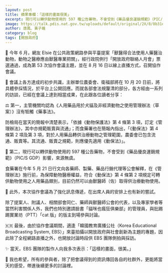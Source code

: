 ```yaml
---
layout: post
title: 蘋果專欄：「這樣的畫面很美」
excerpt: 現行可以轉供動物使用的 597 種公告藥物，不會受到《藥品優良運銷規範》（PIC/S GDP）影響，來源無虞。
image: https://talk.pdis.nat.gov.tw/uploads/default/original/2X/8/8b31e4edccedc00fbee350ae02a52ffcf96fce55.jpeg
author: 唐鳳、黃子維
category: blog
tags: [開放政府]
---
```


🙋 今年 6 月，網友 Elsie 在公共政策網路參與平臺提案「獸醫得合法使用人藥醫治動物，動物之醫療應由獸醫專業把關」，經行政院例行「開放政府聯絡人月會」票選通過，成為第 53 次協作會議主題，並在 8 月 16 日以線上直播方式，召開協作會議。

🤝 會議上各方達成的初步共識，主辦單位農委會、衛福部將在 10 月 20 日前，將具體參採情況，於平台上公開回應。而就各部會法規釐清的部分，各方經由一系列的訪談，已經在會議上達到相當成果，在此跟各位讀者分享：

⚖️ 第一，主管機關均認為《人用藥品用於犬貓及非經濟動物之使用管理辦法（草案）》沒有牴觸《藥事法》。

防檢局在當天的簡報中清楚表示，「依據《動物保護法》第 4 條第 3 項，訂定《管理辦法》，其中亦規範販賣與流通」；而食藥署也在簡報內指出，「《動保法》第 4 條第 2 項及第 3 項，對於人用藥品轉供治療動物之管理範圍，農委會已包含流通、販賣等。其流通、販賣之規範，則應優先適用《動保法》」。

💊 第二，現行可以轉供動物使用的 597 種公告藥物，不會受到《藥品優良運銷規範》（PIC/S GDP）影響，來源無虞。

食藥署在今年 5 月 21 日行文向各藥師、製藥、藥品行銷代理等公會解釋，在《管理辦法》施行前，為保障動物醫療權益，符合《動保法》第 4 條第 2 項規定可轉供動物使用之人用藥品類別，目前仍然可以由獸醫師（佐）取得供治療動物使用。

📲 此外，本次協作會議為了強化訊息傳遞，在出席人員的安排上也有新的嘗試。

除了提案人、附議人、相關部會同仁、藥師與獸醫師公會的代表，以及專家學者等當然利害關係人外，我們也特別邀請臉書「貓咪也瘋狂俱樂部」的管理員，與批踢踢實業坊（PTT）「cat 版」的版主到場參與討論。

🇰🇷 最後，由於協作會議期間，適逢「韓國教育廣播公社（Korea Educational Broadcasting System, EBS）」來臺拍攝以開放政府與社會創新為主題的專題，因此除了全程網路直播之外，也開放討論時段供 EBS 團隊側拍與採訪。

✨ 當天，EBS 團隊的製作人向我多次表示：「這樣的畫面，很美。」

🌈 我也希望，所有的參與者，除了把會議得到的資訊傳回各自的社群外，更能將當天的感受，帶進後續更多的討論裡。
